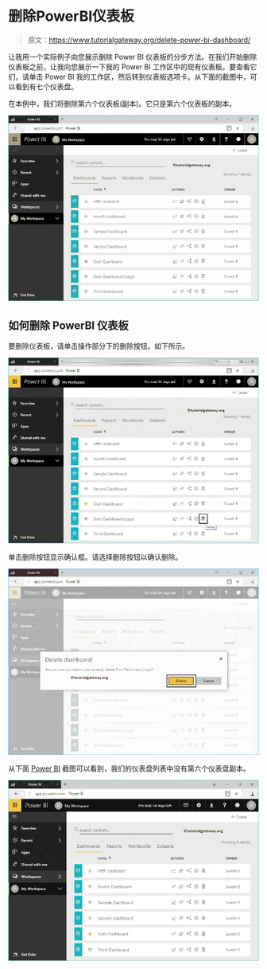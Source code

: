# 删除PowerBI仪表板

> 原文：<https://www.tutorialgateway.org/delete-power-bi-dashboard/>

让我用一个实际例子向您展示删除 Power BI 仪表板的分步方法。在我们开始删除仪表板之前，让我向您展示一下我的 Power BI 工作区中的现有仪表板。要查看它们，请单击 Power BI 我的工作区，然后转到仪表板选项卡。从下面的截图中，可以看到有七个仪表盘。

在本例中，我们将删除第六个仪表板(副本)。它只是第六个仪表板的副本。

![Delete Power BI Dashboard 1](img/47eabee95eb793ea6ba6c2909377aa76.png)

## 如何删除 PowerBI 仪表板

要删除仪表板，请单击操作部分下的删除按钮，如下所示。

![Delete Power BI Dashboard 2](img/cf10905443fbe6505ed4e950d4c65f4d.png)

单击删除按钮显示确认框。请选择删除按钮以确认删除。

![Delete Power BI Dashboard 3](img/19f82a8c8a25f9c6de1d869f8a66d058.png)

从下面 [Power BI](https://www.tutorialgateway.org/power-bi-tutorial/) 截图可以看到，我们的仪表盘列表中没有第六个仪表盘副本。

![Delete Power BI Dashboard 4](img/627f7e16b94432e20148cd2d8a6f0165.png)